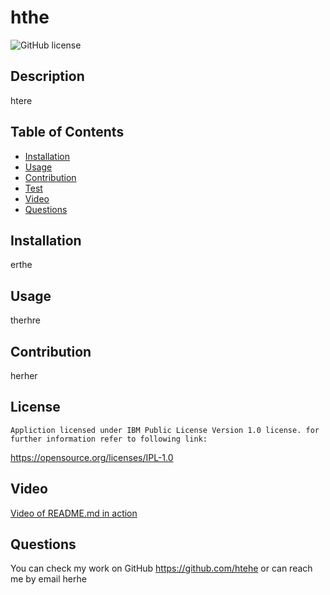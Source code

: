 # hthe
![GitHub license](https://img.shields.io/badge/License-IPL%201.0-blue.svg)
## Description
htere
 
## Table of Contents
- [Installation](#Installation)
- [Usage](#Usage)
- [Contribution](#Contribution)
- [Test](#test)
- [Video](#video)
- [Questions](#questions)


## Installation
erthe
  
## Usage
therhre

## Contribution
herher

## License
    Appliction licensed under IBM Public License Version 1.0 license. for further information refer to following link:
https://opensource.org/licenses/IPL-1.0

## Video
[Video of README.md in action](https://drive.google.com/file/d/1rsuAMGVkiJ6gU7OlODPs4eVE1U7gBSEv/view)

## Questions
You can check my work on GitHub https://github.com/htehe or can reach me by email herhe

